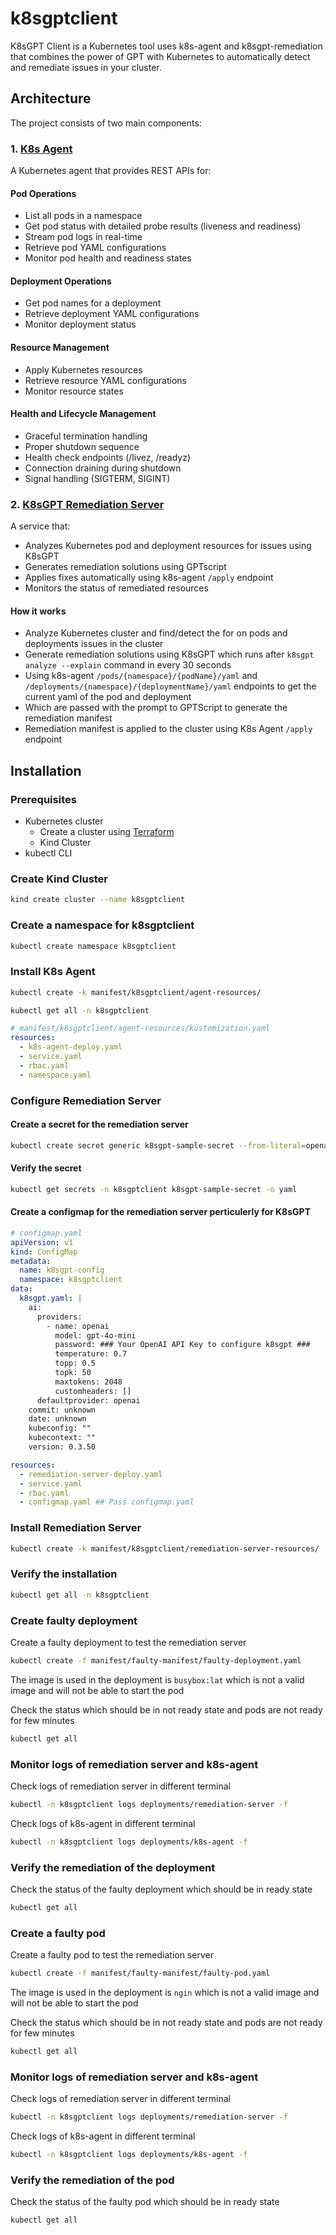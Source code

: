 # k8sgptclient

K8sGPT Client is a Kubernetes tool uses k8s-agent and k8sgpt-remediation that combines the power of GPT with Kubernetes to automatically detect and remediate issues in your cluster.

## Architecture

The project consists of two main components:

### 1. [K8s Agent](/k8s-agent/README.md)
A Kubernetes agent that provides REST APIs for:

#### Pod Operations
- List all pods in a namespace
- Get pod status with detailed probe results (liveness and readiness)
- Stream pod logs in real-time
- Retrieve pod YAML configurations
- Monitor pod health and readiness states

#### Deployment Operations
- Get pod names for a deployment
- Retrieve deployment YAML configurations
- Monitor deployment status

#### Resource Management
- Apply Kubernetes resources
- Retrieve resource YAML configurations
- Monitor resource states

#### Health and Lifecycle Management
- Graceful termination handling
- Proper shutdown sequence
- Health check endpoints (/livez, /readyz)
- Connection draining during shutdown
- Signal handling (SIGTERM, SIGINT)

### 2. [K8sGPT Remediation Server](/k8sgpt-remediation/README.md)
A service that:
- Analyzes Kubernetes pod and deployment resources for issues using K8sGPT
- Generates remediation solutions using GPTscript
- Applies fixes automatically using k8s-agent `/apply` endpoint
- Monitors the status of remediated resources

#### How it works

- Analyze Kubernetes cluster and find/detect the for on pods and deployments issues in the cluster
- Generate remediation solutions using K8sGPT which runs after `k8sgpt analyze --explain` command in every 30 seconds
- Using k8s-agent `/pods/{namespace}/{podName}/yaml` and `/deployments/{namespace}/{deploymentName}/yaml` endpoints to get the current yaml of the pod and deployment 
- Which are passed with the prompt to GPTScript to generate the remediation manifest
- Remediation manifest is applied to the cluster using K8s Agent `/apply` endpoint

## Installation

### Prerequisites
- Kubernetes cluster
   - Create a cluster using [Terraform](Terraform/README.md)
   - Kind Cluster
- kubectl CLI

### Create Kind Cluster

```bash
kind create cluster --name k8sgptclient
```

### Create a namespace for k8sgptclient
```bash
kubectl create namespace k8sgptclient
```

### Install K8s Agent
```bash
kubectl create -k manifest/k8sgptclient/agent-resources/
```

```bash
kubectl get all -n k8sgptclient
```

```yaml
# manifest/k8sgptclient/agent-resources/kustomization.yaml
resources:
  - k8s-agent-deploy.yaml
  - service.yaml
  - rbac.yaml
  - namespace.yaml
```

### Configure Remediation Server

#### Create a secret for the remediation server

```bash
kubectl create secret generic k8sgpt-sample-secret --from-literal=openai-api-key=<your-openai-api-key> -n k8sgptclient
```
#### Verify the secret

```bash
kubectl get secrets -n k8sgptclient k8sgpt-sample-secret -o yaml
```

#### Create a configmap for the remediation server perticulerly for K8sGPT

```yaml
# configmap.yaml
apiVersion: v1
kind: ConfigMap
metadata:
  name: k8sgpt-config
  namespace: k8sgptclient
data:
  k8sgpt.yaml: |
    ai:
      providers:
        - name: openai
          model: gpt-4o-mini
          password: ### Your OpenAI API Key to configure k8sgpt ###
          temperature: 0.7
          topp: 0.5
          topk: 50
          maxtokens: 2048
          customheaders: []
      defaultprovider: openai
    commit: unknown
    date: unknown
    kubeconfig: ""
    kubecontext: ""
    version: 0.3.50
```

```yaml
resources:
  - remediation-server-deploy.yaml
  - service.yaml
  - rbac.yaml
  - configmap.yaml ## Pass configmap.yaml 
```

### Install Remediation Server
```bash
kubectl create -k manifest/k8sgptclient/remediation-server-resources/
```

### Verify the installation
```bash
kubectl get all -n k8sgptclient
```

### Create faulty deployment

Create a faulty deployment to test the remediation server
```bash
kubectl create -f manifest/faulty-manifest/faulty-deployment.yaml
```
The image is used in the deployment is `busybox:lat` which is not a valid image and will not be able to start the pod


Check the status which should be in not ready state and pods are not ready for few minutes
```bash
kubectl get all 
```

### Monitor logs of remediation server and k8s-agent

Check logs of remediation server in different terminal
```bash
kubectl -n k8sgptclient logs deployments/remediation-server -f
```
Check logs of k8s-agent in different terminal
```bash
kubectl -n k8sgptclient logs deployments/k8s-agent -f
```

### Verify the remediation of the deployment

Check the status of the faulty deployment which should be in ready state
```bash
kubectl get all 
```

### Create a faulty pod

Create a faulty pod to test the remediation server
```bash
kubectl create -f manifest/faulty-manifest/faulty-pod.yaml
```
The image is used in the deployment is `ngin` which is not a valid image and will not be able to start the pod

Check the status which should be in not ready state and pods are not ready for few minutes
```bash
kubectl get all 
```

### Monitor logs of remediation server and k8s-agent

Check logs of remediation server in different terminal
```bash
kubectl -n k8sgptclient logs deployments/remediation-server -f
```
Check logs of k8s-agent in different terminal
```bash
kubectl -n k8sgptclient logs deployments/k8s-agent -f
```

### Verify the remediation of the pod

Check the status of the faulty pod which should be in ready state
```bash
kubectl get all 
```








